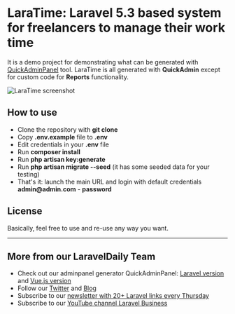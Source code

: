 # LaraTime: Laravel 5.3 based system for freelancers to manage their work time

It is a demo project for demonstrating what can be generated with [QuickAdminPanel](https://quickadminpanel.com) tool.
LaraTime is all generated with __QuickAdmin__ except for custom code for __Reports__ functionality.

![LaraTime screenshot](http://webcoderpro.com/laratime-demo.png)

## How to use

- Clone the repository with __git clone__
- Copy __.env.example__ file to __.env__
- Edit credentials in your __.env__ file
- Run __composer install__
- Run __php artisan key:generate__
- Run __php artisan migrate --seed__ (it has some seeded data for your testing)
- That's it: launch the main URL and login with default credentials __admin@admin.com__ - __password__

## License

Basically, feel free to use and re-use any way you want.

---

## More from our LaravelDaily Team

- Check out our adminpanel generator QuickAdminPanel: [Laravel version](https://quickadminpanel.com) and [Vue.js version](https://vue.quickadminpanel.com)
- Follow our [Twitter](https://twitter.com/dailylaravel) and [Blog](http://laraveldaily.com/blog)
- Subscribe to our [newsletter with 20+ Laravel links every Thursday](http://laraveldaily.com/weekly-laravel-newsletter/)
- Subscribe to our [YouTube channel Laravel Business](https://www.youtube.com/channel/UCTuplgOBi6tJIlesIboymGA)
